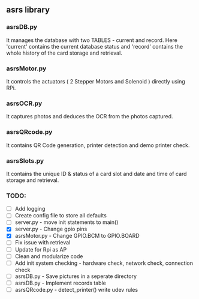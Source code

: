 ## asrs library

### asrsDB.py
It manages the database with two TABLES - current and record. Here 'current' contains the current database status and 'record' contains the whole history of the card storage and retrieval.
### asrsMotor.py
It controls the actuators ( 2 Stepper Motors and Solenoid ) directly using RPi.
### asrsOCR.py
It captures photos and deduces the OCR from the photos captured.
### asrsQRcode.py
It contains QR Code generation, printer detection and demo printer check.
### asrsSlots.py
It contains the unique ID & status of a card slot and date and time of card storage and retrieval.


### TODO:
- [ ] Add logging
- [ ] Create config file to store all defaults
- [ ] server.py - move init statements to main()
- [x] server.py - Change gpio pins
- [x] asrsMotor.py - Change GPIO.BCM to GPIO.BOARD
- [ ] Fix issue with retrieval
- [ ] Update for Rpi as AP
- [ ] Clean and modularize code
- [ ] Add init system checking - hardware check, network check, connection check
- [ ] asrsDB.py - Save pictures in a seperate directory
- [ ] asrsDB.py - Implement records table
- [ ] asrsQRcode.py - detect_printer() write udev rules
